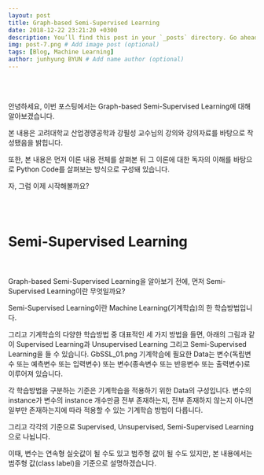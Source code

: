 ```yaml
---
layout: post
title: Graph-based Semi-Supervised Learning
date: 2018-12-22 23:21:20 +0300
description: You’ll find this post in your `_posts` directory. Go ahead and edit it and re-build the site to see your changes. # Add post description (optional)
img: post-7.png # Add image post (optional)
tags: [Blog, Machine Learning]
author: junhyung BYUN # Add name author (optional)
---
```

<br/>
<br/>

안녕하세요, 이번 포스팅에서는 Graph-based Semi-Supervised Learning에 대해 알아보겠습니다. 

본 내용은 고려대학교 산업경영공학과 강필성 교수님의 강의와 강의자료를 바탕으로 작성됐음을 밝힙니다. 

또한, 본 내용은 먼저 이론 내용 전체를 살펴본 뒤 그 이론에 대한 독자의 이해를 바탕으로 Python Code를 살펴보는 방식으로 구성돼 있습니다. 

자, 그럼 이제 시작해볼까요?

<br/>
<br/>

# Semi-Supervised Learning
<br/>
<br/>
Graph-based Semi-Supervised Learning을 알아보기 전에, 먼저 Semi-Supervised Learning이란 무엇일까요?

Semi-Supervised Learning이란 Machine Learning(기계학습)의 한 학습방법입니다. 

그리고 기계학습의 다양한 학습방법 중 대표적인 세 가지 방법을 들면, 아래의 그림과 같이 Supervised Learning과 Unsupervised Learning 그리고 Semi-Supervised Learning을 들 수 있습니다. 
GbSSL_01.png
기계학습에 필요한 Data는 변수(독립변수 또는 예측변수 또는 입력변수) 또는 변수(종속변수 또는 반응변수 또는 출력변수)로 이루어져 있습니다. 

각 학습방법을 구분하는 기준은 기계학습을 적용하기 위한 Data의 구성입니다. 변수의 instance가 변수의 instance 개수만큼 전부 존재하는지, 전부 존재하지 않는지 아니면 일부만 존재하는지에 따라 적용할 수 있는 기계학습 방법이 다릅니다. 

그리고 각각의 기준으로 Supervised, Unsupervised, Semi-Supervised Learning으로 나뉩니다. 

이때, 변수는 연속형 실숫값이 될 수도 있고 범주형 값이 될 수도 있지만, 본 내용에서는 범주형 값(class label)을 기준으로 설명하겠습니다.
